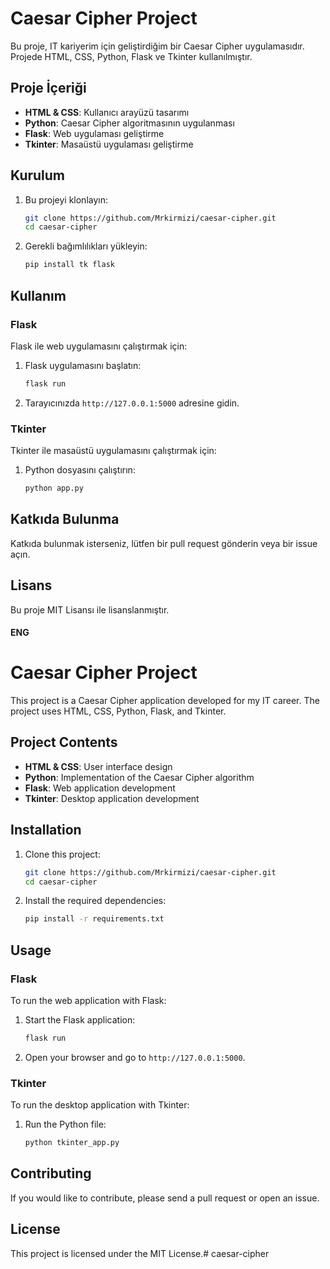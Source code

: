 # Caesar Cipher Project

Bu proje, IT kariyerim için geliştirdiğim bir Caesar Cipher uygulamasıdır. Projede HTML, CSS, Python, Flask ve Tkinter kullanılmıştır.

## Proje İçeriği

- **HTML & CSS**: Kullanıcı arayüzü tasarımı
- **Python**: Caesar Cipher algoritmasının uygulanması
- **Flask**: Web uygulaması geliştirme
- **Tkinter**: Masaüstü uygulaması geliştirme

## Kurulum

1. Bu projeyi klonlayın:
    ```bash
    git clone https://github.com/Mrkirmizi/caesar-cipher.git
    cd caesar-cipher
    ```

2. Gerekli bağımlılıkları yükleyin:
    ```bash
    pip install tk flask
    ```

## Kullanım

### Flask

Flask ile web uygulamasını çalıştırmak için:

1. Flask uygulamasını başlatın:
    ```bash
    flask run
    ```

2. Tarayıcınızda `http://127.0.0.1:5000` adresine gidin.

### Tkinter

Tkinter ile masaüstü uygulamasını çalıştırmak için:

1. Python dosyasını çalıştırın:
    ```bash
    python app.py
    ```

## Katkıda Bulunma

Katkıda bulunmak isterseniz, lütfen bir pull request gönderin veya bir issue açın.

## Lisans

Bu proje MIT Lisansı ile lisanslanmıştır.

#### ENG

# Caesar Cipher Project

This project is a Caesar Cipher application developed for my IT career. The project uses HTML, CSS, Python, Flask, and Tkinter.

## Project Contents

- **HTML & CSS**: User interface design
- **Python**: Implementation of the Caesar Cipher algorithm
- **Flask**: Web application development
- **Tkinter**: Desktop application development

## Installation

1. Clone this project:
    ```bash
    git clone https://github.com/Mrkirmizi/caesar-cipher.git
    cd caesar-cipher
    ```

2. Install the required dependencies:
    ```bash
    pip install -r requirements.txt
    ```

## Usage

### Flask

To run the web application with Flask:

1. Start the Flask application:
    ```bash
    flask run
    ```

2. Open your browser and go to `http://127.0.0.1:5000`.

### Tkinter

To run the desktop application with Tkinter:

1. Run the Python file:
    ```bash
    python tkinter_app.py
    ```

## Contributing

If you would like to contribute, please send a pull request or open an issue.

## License

This project is licensed under the MIT License.# caesar-cipher
